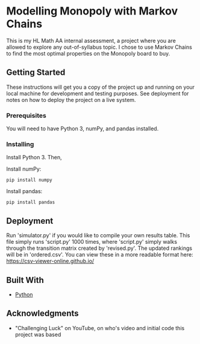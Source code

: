 # Modelling Monopoly with Markov Chains

This is my HL Math AA internal assessment, a project where you are allowed to explore any out-of-syllabus topic. I chose to use Markov Chains to find the most optimal properties on the Monopoly board to buy. 

## Getting Started

These instructions will get you a copy of the project up and running on your local machine for development and testing purposes. See deployment for notes on how to deploy the project on a live system.

### Prerequisites

You will need to have Python 3, numPy, and pandas installed.

### Installing

Install Python 3. Then,

Install numPy:

```
pip install numpy
```

Install pandas:

```
pip install pandas
```

## Deployment

Run 'simulator.py' if you would like to compile your own results table. This file simply runs 'script.py' 1000 times, where 'script.py' simply walks through the transition matrix created by 'revised.py'. The updated rankings will be in 'ordered.csv'. You can view these in a more readable format here: https://csv-viewer-online.github.io/

## Built With

* [Python](https://docs.python.org/3/)

## Acknowledgments

* "Challenging Luck" on YouTube, on who's video and initial code this project was based